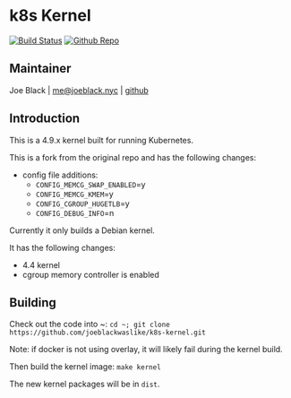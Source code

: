 # k8s Kernel
[![Build Status](https://drone.valuphone.com/api/badges/joeblackwaslike/k8s-kernel/status.svg)](https://drone.valuphone.com/joeblackwaslike/k8s-kernel) [![Github Repo](https://img.shields.io/badge/contributions-welcome-brightgreen.svg?style=flat)](https://github.com/joeblackwaslike/k8s-kernel)


## Maintainer
Joe Black | <me@joeblack.nyc> | [github](https://github.com/joeblackwaslike)


## Introduction
This is a 4.9.x kernel built for running Kubernetes.

This is a fork from the original repo and has the following changes:
* config file additions:
    * `CONFIG_MEMCG_SWAP_ENABLED`=y
    * `CONFIG_MEMCG_KMEM`=y
    * `CONFIG_CGROUP_HUGETLB`=y
    * `CONFIG_DEBUG_INFO`=n

Currently it only builds a Debian kernel.

It has the following changes:
* 4.4 kernel
* cgroup memory controller is enabled


## Building
Check out the code into ~: `cd ~; git clone https://github.com/joeblackwaslike/k8s-kernel.git`

Note: if docker is not using overlay, it will likely fail during the kernel build.

Then build the kernel image: `make kernel`

The new kernel packages will be in `dist`.
